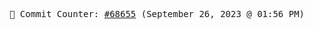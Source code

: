 <p align="center">
    <samp>
        📮 Commit Counter: <a href="https://github.com/Javascript-void0/Javascript-void0/commits/main">#68655</a> (September 26, 2023 @ 01:56 PM)
    </samp>
</p>